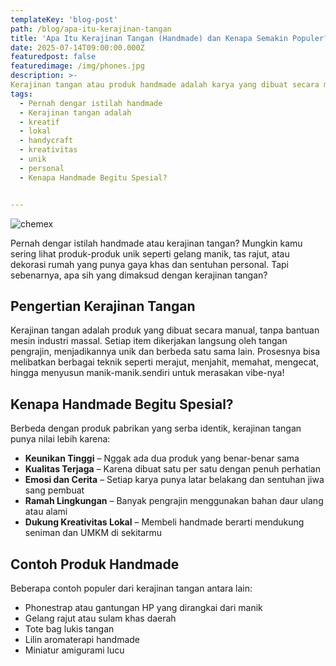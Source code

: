 ```yaml
---
templateKey: 'blog-post'
path: /blog/apa-itu-kerajinan-tangan
title: 'Apa Itu Kerajinan Tangan (Handmade) dan Kenapa Semakin Populer?'
date: 2025-07-14T09:00:00.000Z
featuredpost: false
featuredimage: /img/phones.jpg
description: >-
Kerajinan tangan atau produk handmade adalah karya yang dibuat secara manual oleh pengrajin, bukan mesin pabrik. Cari tahu kenapa nilai dan pesonanya semakin digemari!
tags:
  - Pernah dengar istilah handmade
  - Kerajinan tangan adalah 
  - kreatif
  - lokal
  - handycraft
  - kreativitas
  - unik
  - personal
  - Kenapa Handmade Begitu Spesial?


---
```

![chemex](/img/amigu.jpg)

Pernah dengar istilah handmade atau kerajinan tangan? Mungkin kamu sering lihat produk-produk unik seperti gelang manik, tas rajut, atau dekorasi rumah yang punya gaya khas dan sentuhan personal. Tapi sebenarnya, apa sih yang dimaksud dengan kerajinan tangan?

## Pengertian Kerajinan Tangan

Kerajinan tangan adalah produk yang dibuat secara manual, tanpa bantuan mesin industri massal. Setiap item dikerjakan langsung oleh tangan pengrajin, menjadikannya unik dan berbeda satu sama lain. Prosesnya bisa melibatkan berbagai teknik seperti merajut, menjahit, memahat, mengecat, hingga menyusun manik-manik.sendiri untuk merasakan vibe-nya!

## Kenapa Handmade Begitu Spesial?
Berbeda dengan produk pabrikan yang serba identik, kerajinan tangan punya nilai lebih karena:

- **Keunikan Tinggi** – Nggak ada dua produk yang benar-benar sama
- **Kualitas Terjaga** – Karena dibuat satu per satu dengan penuh perhatian
- **Emosi dan Cerita** – Setiap karya punya latar belakang dan sentuhan jiwa sang pembuat
- **Ramah Lingkungan** – Banyak pengrajin menggunakan bahan daur ulang atau alami
- **Dukung Kreativitas Lokal** – Membeli handmade berarti mendukung seniman dan UMKM di sekitarmu

## Contoh Produk Handmade
Beberapa contoh populer dari kerajinan tangan antara lain:

- Phonestrap atau gantungan HP yang dirangkai dari manik
- Gelang rajut atau sulam khas daerah
- Tote bag lukis tangan
- Lilin aromaterapi handmade
- Miniatur amigurami lucu